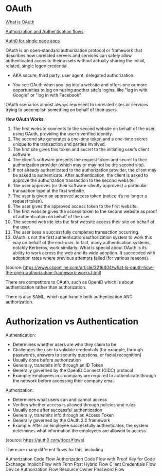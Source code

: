 # **OAuth**

[What is OAuth](https://www.csoonline.com/article/3216404/what-is-oauth-how-the-open-authorization-framework-works.html)

[Authorization and Authentication flows](https://auth0.com/docs/flows)

[Auth0 for single page apps](https://auth0.com/docs/libraries/auth0-react)

OAuth is an open-standard authorization protocol or framework that describes how unrelated servers and services can safely allow authenticated acces to their assets without actually sharing the initial, related, single logon credential.

  - AKA secure, third party, user agent, delegated authorization.

- You see OAuth when you log into a website and offers one or more opportunities to log on nusing another site's logins, like "log in with Google" or "log in with Facebook"

OAuth scenarios almost always represent to unrelated sites or services trying to accomplish something on behalf of their users.

**How OAuth Works**

1. The first website connects to the second website on behalf of the user, using OAuth, providing the user’s verified identity.
2. The second site generates a one-time token and a one-time secret unique to the transaction and parties involved.
3. The first site gives this token and secret to the initiating user’s client software.
4. The client’s software presents the request token and secret to their authorization provider (which may or may not be the second site).
5. If not already authenticated to the authorization provider, the client may be asked to authenticate. After authentication, the client is asked to approve the authorization transaction to the second website.
6. The user approves (or their software silently approves) a particular transaction type at the first website.
7. The user is given an approved access token (notice it’s no longer a request token).
8. The user gives the approved access token to the first website.
9. The first website gives the access token to the second website as proof of authentication on behalf of the user.
10. The second website lets the first website access their site on behalf of the user.
11. The user sees a successfully completed transaction occurring.
12. OAuth is not the first authentication/authorization system to work this way on behalf of the end-user. In fact, many authentication systems, notably Kerberos, work similarly. What is special about OAuth is its ability to work across the web and its wide adoption. It succeeded with adoption rates where previous attempts failed (for various reasons).

(source: https://www.csoonline.com/article/3216404/what-is-oauth-how-the-open-authorization-framework-works.html)


There are competitors to OAuth, such as OpenID which is about authentication rather than authorization.

There is also SAML, which can handle both authentication AND authorization.

# **Authorization vs Authentication**

Authentication:

- Determines whether users are who they claim to be
- Challenges the user to validate credentials (for example, through passwords, answers to security questions, or facial recognition)
- Usually done before authorization
- Generally, transmits info through an ID Token
- Generally governed by the OpenID Connect (OIDC) protocol
- Example: Employees in a company are required to authenticate through the network before accessing their company email

Authorization:

- Determines what users can and cannot access
- Verifies whether access is allowed through policies and rules
- Usually done after successful authentication
- Generally, transmits info through an Access Token
- Generally governed by the OAuth 2.0 framework
- Example: After an employee successfully authenticates, the system determines what information the employees are allowed to access

(source: https://auth0.com/docs/flows)

There are many different flows for this, including

Authorization Code Flow
Authorization Code Flow with Proof Key for Code Exchange
Implicit Flow with Form Post
Hybrid Flow
Client Credentials Flow
Device Authorization Flow
Resource Owner Password Flow

